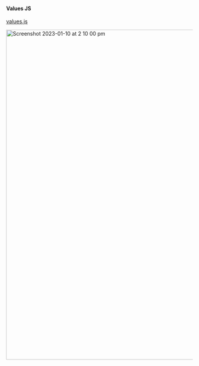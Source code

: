 #### Values JS

[values.js](https://github.com/noeldelgado/values.js)

<img width="890" alt="Screenshot 2023-01-10 at 2 10 00 pm" src="https://user-images.githubusercontent.com/74395645/211460053-7710422d-1bbf-4f08-854e-318cc47b1a56.png">
